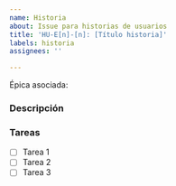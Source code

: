 ```yaml
---
name: Historia
about: Issue para historias de usuarios
title: 'HU-E[n]-[n]: [Título historia]'
labels: historia
assignees: ''

---
```


Épica asociada: 

### Descripción

### Tareas

- [ ] Tarea 1
- [ ] Tarea 2
- [ ] Tarea 3
